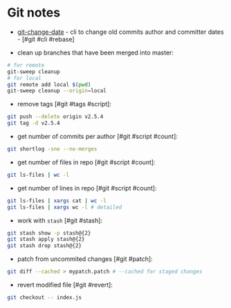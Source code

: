 # Git notes

- [git-change-date](https://github.com/bitriddler/git-change-date) - cli to change old commits author and committer dates - [#git #cli #rebase]

- clean up branches that have been merged into master:

```bash
# for remote
git-sweep cleanup
# for local
git remote add local $(pwd)
git-sweep cleanup --origin=local
```

- remove tags [#git #tags #script]:

```bash
git push --delete origin v2.5.4
git tag -d v2.5.4
```

- get number of commits per author [#git #script #count]:

```bash
git shortlog -sne --no-merges
```

- get number of files in repo [#git #script #count]:

```bash
git ls-files | wc -l
```

- get number of lines in repo [#git #script #count]:

```bash
git ls-files | xargs cat | wc -l
git ls-files | xargs wc -l # detailed
```

- work with `stash` [#git #stash]:

```bash
git stash show -p stash@{2}
git stash apply stash@{2}
git stash drop stash@{2}
```

- patch from uncommited changes [#git #patch]:

```bash
git diff --cached > mypatch.patch # --cached for staged changes
```

- revert modified file [#git #revert]:

```bash
git checkout -- index.js
```

